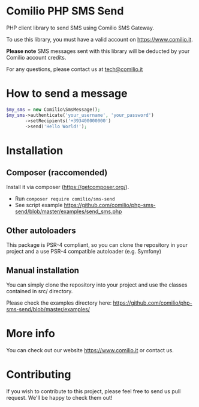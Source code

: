 # Comilio PHP SMS Send

PHP client library to send SMS using Comilio SMS Gateway.

To use this library, you must have a valid account on https://www.comilio.it.

**Please note** SMS messages sent with this library will be deducted by your Comilio account credits.

For any questions, please contact us at tech@comilio.it

# How to send a message
 
```php
$my_sms = new Comilio\SmsMessage();
$my_sms->authenticate('your_username', 'your_password')
       ->setRecipients('+393400000000')
       ->send('Hello World!');
```


# Installation

## Composer (raccomended)

Install it via composer (https://getcomposer.org/).

* Run `composer require comilio/sms-send`
* See script example https://github.com/comilio/php-sms-send/blob/master/examples/send_sms.php


## Other autoloaders

This package is PSR-4 compliant, so you can clone the repository in your project and a use PSR-4 compatible autoloader (e.g. Symfony)

## Manual installation

You can simply clone the repository into your project and use the classes contained in src/ directory.

Please check the examples directory here: https://github.com/comilio/php-sms-send/blob/master/examples/

# More info

You can check out our website https://www.comilio.it or contact us.

# Contributing

If you wish to contribute to this project, please feel free to send us pull request. We'll be happy to check them out!
